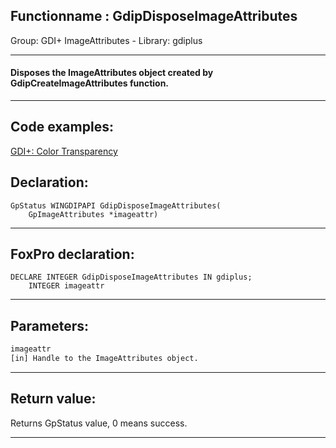 <link rel="stylesheet" type="text/css" href="../../css/win32api.css">  
<link rel="stylesheet" href="https://cdnjs.cloudflare.com/ajax/libs/font-awesome/4.7.0/css/font-awesome.min.css">

## Functionname : GdipDisposeImageAttributes
Group: GDI+ ImageAttributes - Library: gdiplus    
***  


#### Disposes the ImageAttributes object created by GdipCreateImageAttributes function.
***  


## Code examples:
[GDI+: Color Transparency](../../samples/sample_549.md)  

## Declaration:
```foxpro  
GpStatus WINGDIPAPI GdipDisposeImageAttributes(
	GpImageAttributes *imageattr)  
```  
***  


## FoxPro declaration:
```foxpro  
DECLARE INTEGER GdipDisposeImageAttributes IN gdiplus;
	INTEGER imageattr  
```  
***  


## Parameters:
```txt  
imageattr
[in] Handle to the ImageAttributes object.  
```  
***  


## Return value:
Returns GpStatus value, 0 means success.  
***  

